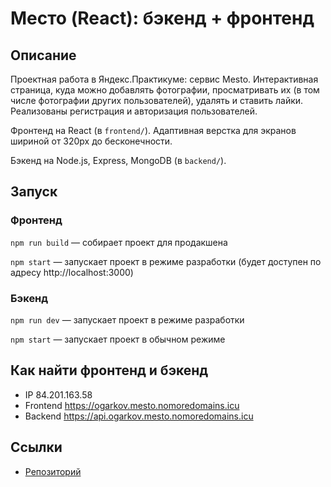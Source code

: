 # Место (React): бэкенд + фронтенд

## Описание

Проектная работа в Яндекс.Практикуме: сервис Mesto. Интерактивная страница, куда можно добавлять фотографии, просматривать их (в том числе фотографии других пользователей), удалять и ставить лайки. Реализованы регистрация и авторизация пользователей.

Фронтенд на React (в `frontend/`). Адаптивная верстка для экранов шириной от 320px до бесконечности. 

Бэкенд на Node.js, Express, MongoDB (в `backend/`).

## Запуск

### Фронтенд

`npm run build` — собирает проект для продакшена

`npm start` — запускает проект в режиме разработки (будет доступен по адресу http://localhost:3000)

### Бэкенд

`npm run dev` — запускает проект в режиме разработки

`npm start` — запускает проект в обычном режиме

## Как найти фронтенд и бэкенд

* IP 84.201.163.58
* Frontend https://ogarkov.mesto.nomoredomains.icu
* Backend https://api.ogarkov.mesto.nomoredomains.icu

## Ссылки

* [Репозиторий](https://github.com/d-ogarkov/react-mesto-api-full)
